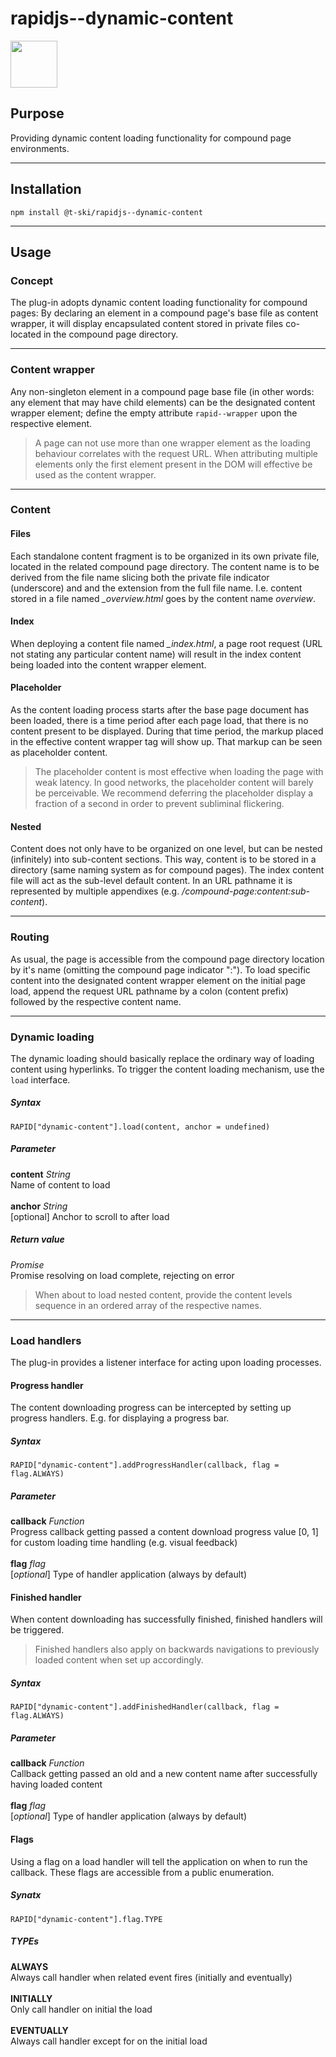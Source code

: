 # rapidjs--dynamic-content

<a href="https://rapidjs.org"><img src="https://rapidjs.org/_assets/readme-plugin-badge.svg" height="75"></a>

## Purpose

Providing dynamic content loading functionality for compound page environments.

---

## Installation

```
npm install @t-ski/rapidjs--dynamic-content
```

---

## Usage

### Concept

The plug-in adopts dynamic content loading functionality for compound pages: By declaring an element in a compound page's base file as content wrapper, it will display encapsulated content stored in private files co-located in the compound page directory.

---

### Content wrapper

Any non-singleton element in a compound page base file (in other words: any element that may have child elements) can be the designated content wrapper element; define the empty attribute `rapid--wrapper` upon the respective element.

> A page can not use more than one wrapper element as the loading behaviour correlates with the request URL. When attributing multiple elements only the first element present in the DOM will effective be used as the content wrapper.

---

### Content

#### Files

Each standalone content fragment is to be organized in its own private file, located in the related compound page directory. The content name is to be derived from the file name slicing both the private file indicator (underscore) and and the extension from the full file name. I.e. content stored in a file named *_overview.html* goes by the content name *overview*.

#### Index

When deploying a content file named *_index.html*, a page root request (URL not stating any particular content name) will result in the index content being loaded into the content wrapper element.

#### Placeholder

As the content loading process starts after the base page document has been loaded, there is a time period after each page load, that there is no content present to be displayed. During that time period, the markup placed in the effective content wrapper tag will show up. That markup can be seen as placeholder content.

> The placeholder content is most effective when loading the page with weak latency. In good networks, the placeholder content will barely be perceivable. We recommend deferring the placeholder display a fraction of a second in order to prevent subliminal flickering.

#### Nested

Content does not only have to be organized on one level, but can be nested (infinitely) into sub-content sections. This way, content is to be stored in a directory (same naming system as for compound pages). The index content file will act as the sub-level default content. In an URL pathname it is represented by multiple appendixes (e.g. */compound-page:content:sub-content*).

---

### Routing

As usual, the page is accessible from the compound page directory location by it's name (omitting the compound page indicator ":"). To load specific content into the designated content wrapper element on the initial page load, append the request URL pathname by a colon (content prefix) followed by the respective content name.

---

### Dynamic loading

The dynamic loading should basically replace the ordinary way of loading content using hyperlinks. To trigger the content loading mechanism, use the `load` interface.

##### Syntax

```
RAPID["dynamic-content"].load(content, anchor = undefined)
```

##### Parameter

**content** *String*\
Name of content to load\
\
**anchor** *String*\
[optional] Anchor to scroll to after load

##### Return value

*Promise*\
Promise resolving on load complete, rejecting on error

> When about to load nested content, provide the content levels sequence in an ordered array of the respective names.

---

### Load handlers

The plug-in provides a listener interface for acting upon loading processes.

#### Progress handler

The content downloading progress can be intercepted by setting up progress handlers. E.g. for displaying a progress bar.

##### Syntax

```
RAPID["dynamic-content"].addProgressHandler(callback, flag = flag.ALWAYS)
```

##### Parameter

**callback** *Function*\
Progress callback getting passed a content download progress value [0, 1] for custom loading time handling (e.g. visual feedback)\
\
**flag** *flag*\
[*optional*] Type of handler application (always by default)

#### Finished handler

When content downloading has successfully finished, finished handlers will be triggered.

> Finished handlers also apply on backwards navigations to previously loaded content when set up accordingly.

##### Syntax

```
RAPID["dynamic-content"].addFinishedHandler(callback, flag = flag.ALWAYS)
```

##### Parameter

**callback** *Function*\
Callback getting passed an old and a new content name after successfully having loaded content\
\
**flag** *flag*\
[*optional*] Type of handler application (always by default)

#### Flags

Using a flag on a load handler will tell the application on when to run the callback. These flags are accessible from a public enumeration.

##### Synatx

```
RAPID["dynamic-content"].flag.TYPE
```

##### TYPEs

**ALWAYS**\
Always call handler when related event fires (initially and eventually)\
\
**INITIALLY**\
Only call handler on initial the load\
\
**EVENTUALLY**\
Always call handler except for on the initial load